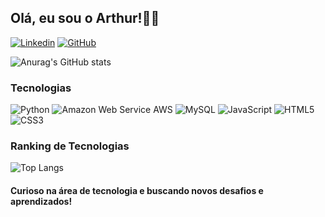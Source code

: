 ## Olá, eu sou o Arthur!🙋‍♂️

[![Linkedin](https://img.shields.io/badge/LinkedIn-0077B5?style=for-the-badge&logo=linkedin&logoColor=white)]("https://www.linkedin.com/in/arthurrmartins/")
[![GitHub](https://img.shields.io/badge/GitHub-100000?style=for-the-badge&logo=github&logoColor=white)]("https://github.com/oarthurrm")

![Anurag's GitHub stats](https://github-readme-stats.vercel.app/api?username=oarthurrm&show_icons=true&theme=dark)

### Tecnologias
<div style="display: inline-block">
    <img src="https://img.shields.io/badge/Python-3776AB?style=for-the-badge&logo=python&logoColor=white" alt="Python" title="Python"/>
    <img src="https://img.shields.io/badge/Amazon_AWS-FF9900?style=for-the-badge&logo=amazonaws&logoColor=white" alt="Amazon Web Service AWS" title="AWS"/>
    <img src="https://img.shields.io/badge/MySQL-005C84?style=for-the-badge&logo=mysql&logoColor=white" alt="MySQL" title="MySQL"/>  
    <img src="https://img.shields.io/badge/JavaScript-F7DF1E?style=for-the-badge&logo=javascript&logoColor=black" alt="JavaScript" title="JavaScript"/>
    <img src="https://img.shields.io/badge/HTML5-E34F26?style=for-the-badge&logo=html5&logoColor=white" alt="HTML5" title="HTML5"/>
    <img src="https://img.shields.io/badge/CSS3-1572B6?style=for-the-badge&logo=css3&logoColor=white" alt="CSS3" title="CSS3"/>
</div>

### Ranking de Tecnologias
![Top Langs](https://github-readme-stats.vercel.app/api/top-langs/?username=oarthurm&layout=compact)

#### Curioso na área de tecnologia e buscando novos desafios e aprendizados!
